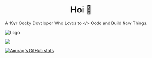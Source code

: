 <h1 align="center">Hoi 👋</h1>

A 19yr Geeky Developer Who Loves to </> Code and Build New Things. 

![Logo](https://iandulpa.sirv.com/git.svg)

![](https://komarev.com/ghpvc/?username=vinayofc&color=blueviolet)


[![Anurag's GitHub stats](https://github-readme-stats.vercel.app/api?username=vinayofc)](https://github.com/vinayofc/github-readme-stats)
